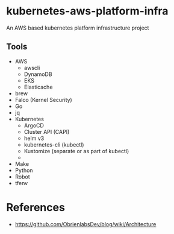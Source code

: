 # kubernetes-aws-platform-infra
An AWS based kubernetes platform infrastructure project

## Tools
- AWS
  - awscli
  - DynamoDB
  - EKS
  - Elasticache
- brew
- Falco (Kernel Security)
- Go
- jq
- Kubernetes
  - ArgoCD
  - Cluster API (CAPI)
  - helm v3
  - kubernetes-cli (kubectl)
  - Kustomize (separate or as part of kubectl)
  - 
- Make
- Python
- Robot
- tfenv


# References
- https://github.com/ObrienlabsDev/blog/wiki/Architecture
